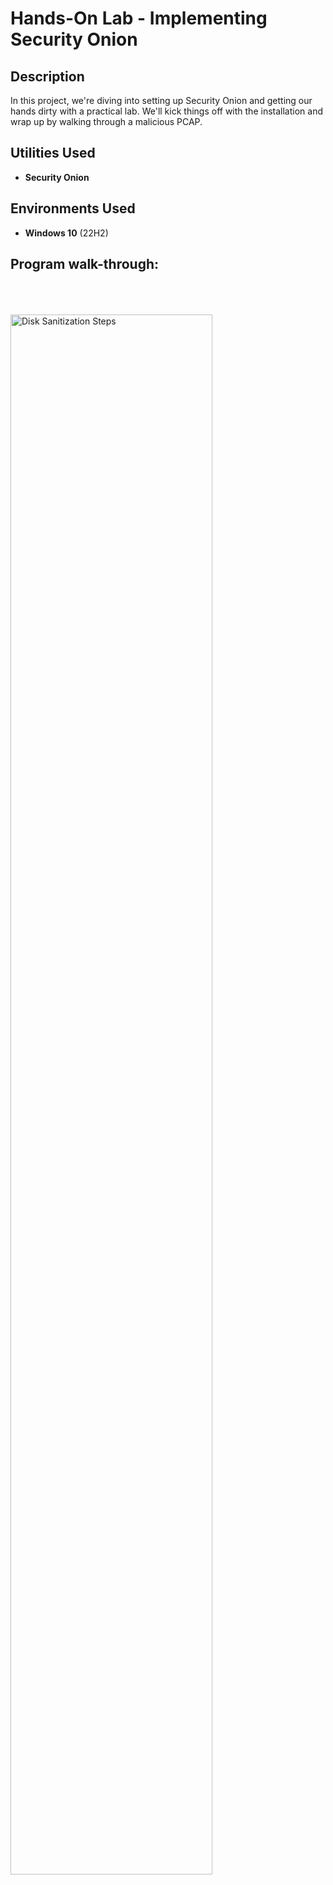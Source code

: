 <h1>Hands-On Lab - Implementing Security Onion</h1>

 ### 

<h2>Description</h2>
In this project, we're diving into setting up Security Onion and getting our hands dirty with a practical lab. We'll kick things off with the installation and wrap up by walking through a malicious PCAP. 
<br />


<h2>Utilities Used</h2>

- <b>Security Onion</b>

<h2>Environments Used </h2>

- <b>Windows 10</b> (22H2)

<h2>Program walk-through:</h2>




                    
<br />
<br />
                        <br/>
<img src="" height="80%" width="80%" alt="Disk Sanitization Steps"/>
<br />
               <br/>

<br />
